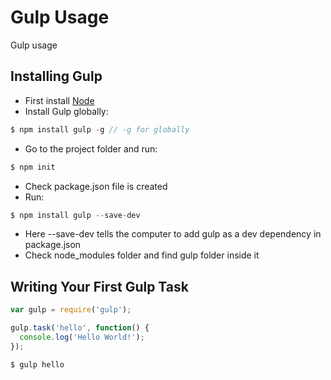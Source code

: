 # Gulp Usage
Gulp usage

## Installing Gulp
  - First install [Node](https://nodejs.org/en/)
  - Install Gulp globally:
  ```javascript
  $ npm install gulp -g // -g for globally
  ```
  - Go to the project folder and run:
  ```javascript
  $ npm init
  ```
  - Check package.json file is created
  - Run:
  ```javascript
  $ npm install gulp --save-dev
  ```
  - Here --save-dev tells the computer to add gulp as a dev dependency in package.json
  - Check node_modules folder and find gulp folder inside it
  
## Writing Your First Gulp Task
  ```javascript
  var gulp = require('gulp');
  
  gulp.task('hello', function() {
    console.log('Hello World!');
  });
  ```
  ```javascript
  $ gulp hello
  ```
